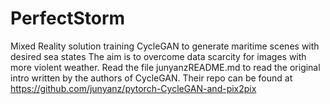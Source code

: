 # PerfectStorm
Mixed Reality solution training CycleGAN to generate maritime scenes with desired sea states
The aim is to overcome data scarcity for images with more violent weather.
Read the file junyanzREADME.md to read the original intro written by the authors of CycleGAN. Their repo can be found at https://github.com/junyanz/pytorch-CycleGAN-and-pix2pix
